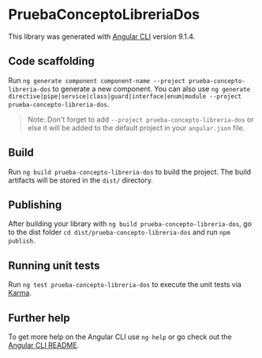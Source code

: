 # PruebaConceptoLibreriaDos

This library was generated with [Angular CLI](https://github.com/angular/angular-cli) version 9.1.4.

## Code scaffolding

Run `ng generate component component-name --project prueba-concepto-libreria-dos` to generate a new component. You can also use `ng generate directive|pipe|service|class|guard|interface|enum|module --project prueba-concepto-libreria-dos`.
> Note: Don't forget to add `--project prueba-concepto-libreria-dos` or else it will be added to the default project in your `angular.json` file. 

## Build

Run `ng build prueba-concepto-libreria-dos` to build the project. The build artifacts will be stored in the `dist/` directory.

## Publishing

After building your library with `ng build prueba-concepto-libreria-dos`, go to the dist folder `cd dist/prueba-concepto-libreria-dos` and run `npm publish`.

## Running unit tests

Run `ng test prueba-concepto-libreria-dos` to execute the unit tests via [Karma](https://karma-runner.github.io).

## Further help

To get more help on the Angular CLI use `ng help` or go check out the [Angular CLI README](https://github.com/angular/angular-cli/blob/master/README.md).
